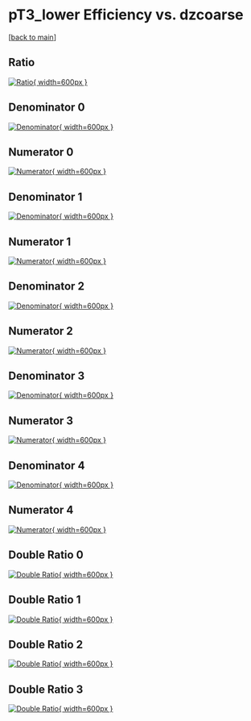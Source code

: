# pT3_lower Efficiency vs. dzcoarse

[[back to main](./)]



## Ratio

[![Ratio](../mtv/var/pT3_lower_xtr_13_1_eff_dzcoarse.png){ width=600px }](../mtv/var/pT3_lower_xtr_13_1_eff_dzcoarse.pdf)

## Denominator 0

[![Denominator](../mtv/den/pT3_lower_xtr_13_1_eff_dzcoarse_den0.png){ width=600px }](../mtv/den/pT3_lower_xtr_13_1_eff_dzcoarse_den0.pdf)

## Numerator 0

[![Numerator](../mtv/num/pT3_lower_xtr_13_1_eff_dzcoarse_num0.png){ width=600px }](../mtv/num/pT3_lower_xtr_13_1_eff_dzcoarse_num0.pdf)

## Denominator 1

[![Denominator](../mtv/den/pT3_lower_xtr_13_1_eff_dzcoarse_den1.png){ width=600px }](../mtv/den/pT3_lower_xtr_13_1_eff_dzcoarse_den1.pdf)

## Numerator 1

[![Numerator](../mtv/num/pT3_lower_xtr_13_1_eff_dzcoarse_num1.png){ width=600px }](../mtv/num/pT3_lower_xtr_13_1_eff_dzcoarse_num1.pdf)

## Denominator 2

[![Denominator](../mtv/den/pT3_lower_xtr_13_1_eff_dzcoarse_den2.png){ width=600px }](../mtv/den/pT3_lower_xtr_13_1_eff_dzcoarse_den2.pdf)

## Numerator 2

[![Numerator](../mtv/num/pT3_lower_xtr_13_1_eff_dzcoarse_num2.png){ width=600px }](../mtv/num/pT3_lower_xtr_13_1_eff_dzcoarse_num2.pdf)

## Denominator 3

[![Denominator](../mtv/den/pT3_lower_xtr_13_1_eff_dzcoarse_den3.png){ width=600px }](../mtv/den/pT3_lower_xtr_13_1_eff_dzcoarse_den3.pdf)

## Numerator 3

[![Numerator](../mtv/num/pT3_lower_xtr_13_1_eff_dzcoarse_num3.png){ width=600px }](../mtv/num/pT3_lower_xtr_13_1_eff_dzcoarse_num3.pdf)

## Denominator 4

[![Denominator](../mtv/den/pT3_lower_xtr_13_1_eff_dzcoarse_den4.png){ width=600px }](../mtv/den/pT3_lower_xtr_13_1_eff_dzcoarse_den4.pdf)

## Numerator 4

[![Numerator](../mtv/num/pT3_lower_xtr_13_1_eff_dzcoarse_num4.png){ width=600px }](../mtv/num/pT3_lower_xtr_13_1_eff_dzcoarse_num4.pdf)

## Double Ratio 0

[![Double Ratio](../mtv/ratio/pT3_lower_xtr_13_1_eff_dzcoarse_ratio0.png){ width=600px }](../mtv/ratio/pT3_lower_xtr_13_1_eff_dzcoarse_ratio0.pdf)

## Double Ratio 1

[![Double Ratio](../mtv/ratio/pT3_lower_xtr_13_1_eff_dzcoarse_ratio1.png){ width=600px }](../mtv/ratio/pT3_lower_xtr_13_1_eff_dzcoarse_ratio1.pdf)

## Double Ratio 2

[![Double Ratio](../mtv/ratio/pT3_lower_xtr_13_1_eff_dzcoarse_ratio2.png){ width=600px }](../mtv/ratio/pT3_lower_xtr_13_1_eff_dzcoarse_ratio2.pdf)

## Double Ratio 3

[![Double Ratio](../mtv/ratio/pT3_lower_xtr_13_1_eff_dzcoarse_ratio3.png){ width=600px }](../mtv/ratio/pT3_lower_xtr_13_1_eff_dzcoarse_ratio3.pdf)

